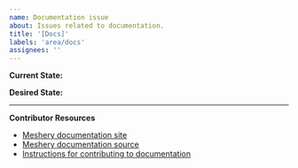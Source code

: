 ```yaml
---
name: Documentation issue
about: Issues related to documentation.
title: '[Docs]'
labels: 'area/docs'
assignees: ''
---
```

**Current State:**


**Desired State:**


---
**Contributor Resources**
- [Meshery documentation site](https://docs.meshplay.io/)
- [Meshery documentation source](https://github.com/meshplay/meshplay/tree/master/docs)
- [Instructions for contributing to documentation](https://github.com/meshplay/meshplay/blob/master/CONTRIBUTING.md#documentation-contribution-flow)

